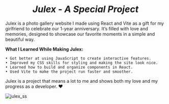 <h1 align="center"><strong><em>Julex - A Special Project</em></strong></h1>

Julex is a photo gallery website I made using React and Vite as a gift for my girlfriend to celebrate our 1-year anniversary. It’s filled with love and memories, designed to showcase our favorite moments in a simple and beautiful way.

**What I Learned While Making Julex:**

    • Got better at using JavaScript to create interactive features.
    • Improved my CSS skills for styling and making the site look nice.
    • Learned how to build and organize components in React.
    • Used Vite to make the project run faster and smoother.

Julex is a project that means a lot to me and shows both my love and my progress as a developer. ❤️

![julex_ss](https://github.com/user-attachments/assets/adda88f9-5700-4690-8227-d0241a47264d)





